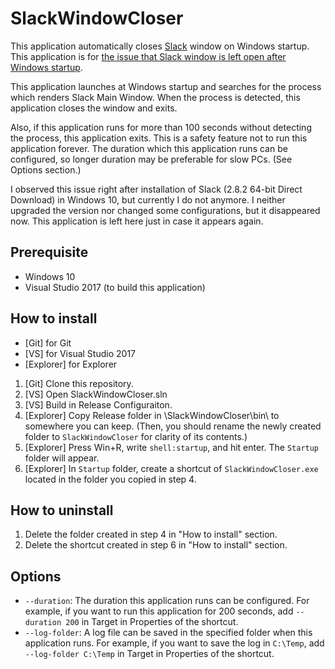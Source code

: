 # SlackWindowCloser
This application automatically closes [Slack](https://slack.com/) window on Windows startup. This application is for [the issue that Slack window is left open after Windows startup](https://redd.it/4b9r2u).

This application launches at Windows startup and searches for the process which renders Slack Main Window. When the process is detected, this application closes the window and exits.

Also, if this application runs for more than 100 seconds without detecting the process, this application exits. This is a safety feature not to run this application forever. The duration which this application runs can be configured, so longer duration may be preferable for slow PCs. (See Options section.)

I observed this issue right after installation of Slack (2.8.2 64-bit Direct Download) in Windows 10, but currently I do not anymore. I neither upgraded the version nor changed some configurations, but it disappeared now. This application is left here just in case it appears again.

## Prerequisite
 - Windows 10
 - Visual Studio 2017 (to build this application)

## How to install
 - [Git] for Git
 - [VS] for Visual Studio 2017
 - [Explorer] for Explorer
1. [Git] Clone this repository.
2. [VS] Open SlackWindowCloser.sln
3. [VS] Build in Release Configuraiton.
4. [Explorer] Copy Release folder in \SlackWindowCloser\bin\ to somewhere you can keep. (Then, you should rename the newly created folder to `SlackWindowCloser` for clarity of its contents.)
5. [Explorer] Press Win+R, write `shell:startup`, and hit enter. The `Startup` folder will appear.
6. [Explorer] In `Startup` folder, create a shortcut of `SlackWindowCloser.exe` located in the folder you copied in step 4.

## How to uninstall
1. Delete the folder created in step 4 in "How to install" section.
2. Delete the shortcut created in step 6 in "How to install" section.

## Options
 - `--duration`: The duration this application runs can be configured. For example, if you want to run this application for 200 seconds, add `--duration 200` in Target in Properties of the shortcut.
 - `--log-folder`: A log file can be saved in the specified folder when this application runs. For example, if you want to save the log in `C:\Temp`, add `--log-folder C:\Temp` in Target in Properties of the shortcut.